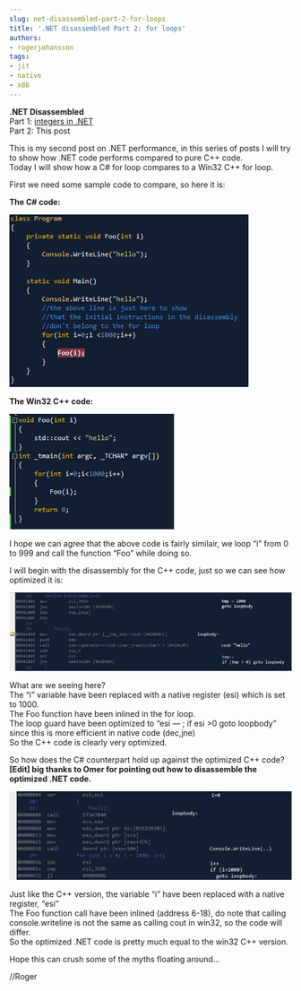 ```yaml
---
slug: net-disassembled-part-2-for-loops
title: '.NET disassembled Part 2: for loops'
authors:
- rogerjohansson
tags:
- jit
- native
- x86
---
```

**.NET Disassembled**  
Part 1: [integers in .NET](http://rogeralsing.com/2011/02/05/integers-in-net/)  
Part 2: This post

<!-- truncate -->

This is my second post on .NET performance, in this series of posts I will try to show how .NET code performs compared to pure C++ code.  
Today I will show how a C# for loop compares to a Win32 C++ for loop.

First we need some sample code to compare, so here it is:

**The C# code:**

[![](./csforloopcode.png)](http://rogeralsing.wordpress.com/wp-content/uploads/2011/02/csforloopcode.png)

**The Win32 C++ code:**

[![](./cppforloop.png)](http://rogeralsing.wordpress.com/wp-content/uploads/2011/02/cppforloop.png)

I hope we can agree that the above code is fairly similair, we loop “i” from 0 to 999 and call the function “Foo” while doing so.

I will begin with the disassembly for the C++ code, just so we can see how optimized it is:

[![](./nativefor.png)](http://rogeralsing.wordpress.com/wp-content/uploads/2011/02/nativefor.png)

What are we seeing here?  
The “i” variable have been replaced with a native register (esi) which is set to 1000.  
The Foo function have been inlined in the for loop.  
The loop guard have been optimized to “esi — ; if esi \>0 goto loopbody” since this is more efficient in native code (dec,jne)  
So the C++ code is clearly very optimized.

So how does the C# counterpart hold up against the optimized C++ code?  
**\[Edit\] big thanks to Omer for pointing out how to disassemble the optimized .NET code.**

[![](./optimizedcs.png)](http://rogeralsing.wordpress.com/wp-content/uploads/2011/02/optimizedcs.png)

[](http://rogeralsing.wordpress.com/wp-content/uploads/2011/02/csforloop.png)

Just like the C++ version, the variable “i” have been replaced with a native register, “esi”  
The Foo function call have been inlined (address 6-18), do note that calling console.writeline is not the same as calling cout in win32, so the code will differ.  
So the optimized .NET code is pretty much equal to the win32 C++ version.

Hope this can crush some of the myths floating around…

//Roger
